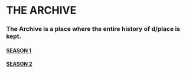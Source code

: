 # THE ARCHIVE

### The Archive is a place where the entire history of d/place is kept.

#### [SEASON 1](https://dplace-world.github.io/history/season1)

#### [SEASON 2](https://dplace-world.github.io/history/season2)
